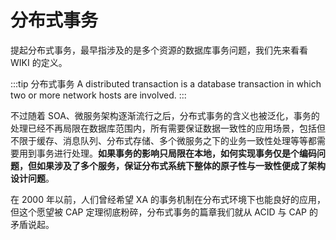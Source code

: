 # 分布式事务

提起分布式事务，最早指涉及的是多个资源的数据库事务问题，我们先来看看 WIKI 的定义。

:::tip 分布式事务
A distributed transaction is a database transaction in which two or more network hosts are involved.
:::

不过随着 SOA、微服务架构逐渐流行之后，分布式事务的含义也被泛化，事务的处理已经不再局限在数据库范围内，所有需要保证数据一致性的应用场景，包括但不限于缓存、消息队列、分布式存储、多个微服务之下的业务一致性处理等等都需要用到事务进行处理。**如果事务的影响只局限在本地，如何实现事务仅是个编码问题，但如果涉及了多个服务，保证分布式系统下整体的原子性与一致性便成了架构设计问题**。

在 2000 年以前，人们曾经希望 XA 的事务机制在分布式环境下也能良好的应用，但这个愿望被 CAP 定理彻底粉碎，分布式事务的篇章我们就从 ACID 与 CAP 的矛盾说起。